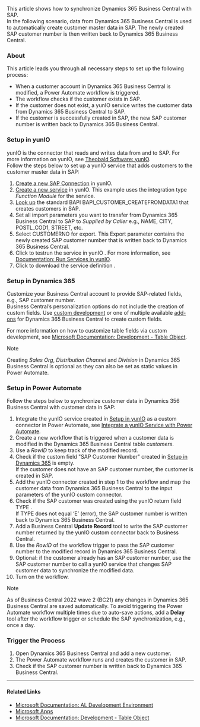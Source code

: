 This article shows how to synchronize Dynamics 365 Business Central with SAP.\
In the following scenario, data from Dynamics 365 Business Central is used to automatically create customer master data in SAP. The newly created SAP customer number is then written back to Dynamics 365 Business Central.

### About

This article leads you through all necessary steps to set up the following process:

- When a customer account in Dynamics 365 Business Central is modified, a Power Automate workflow is triggered.
- The workflow checks if the customer exists in SAP.
- If the customer does not exist, a yunIO service writes the customer data from Dynamics 365 Business Central to SAP.
- If the customer is successfully created in SAP, the new SAP customer number is written back to Dynamics 365 Business Central.

### Setup in yunIO

yunIO is the connector that reads and writes data from and to SAP. For more information on yunIO, see [Theobald Software: yunIO](https://theobald-software.com/en/yunio/).\
Follow the steps below to set up a yunIO service that adds customers to the customer master data in SAP:

1. [Create a new SAP Connection](../../getting-started/#connect-to-sap) in yunIO.
1. [Create a new service](../../getting-started/#create-a-service) in yunIO. This example uses the integration type *Function Module* for the service.
1. [Look up](../../documentation/function-modules-and-bapis/#look-up-a-function-module-bapi) the standard BAPI BAPI_CUSTOMER_CREATEFROMDATA1 that creates customers in SAP.
1. Set all import parameters you want to transfer from Dynamics 365 Business Central to SAP to *Supplied by Caller* e.g., NAME, CITY, POSTL_COD1, STREET, etc.
1. Select CUSTOMERNO for export. This Export parameter contains the newly created SAP customer number that is written back to Dynamics 365 Business Central.
1. Click to testrun the service in yunIO . For more information, see [Documentation: Run Services in yunIO](../../documentation/run-services/#run-services-in-yunio).
1. Click to download the service definition .

### Setup in Dynamics 365

Customize your Business Central account to provide SAP-related fields, e.g., SAP customer number.\
Business Central’s personalization options do not include the creation of custom fields. Use [custom development](https://learn.microsoft.com/en-us/dynamics365/business-central/dev-itpro/developer/devenv-reference-overview) or one of multiple available [add-ons](https://appsource.microsoft.com/en-us/marketplace/apps) for Dynamics 365 Business Central to create custom fields.

For more information on how to customize table fields via custom development, see [Microsoft Documentation: Development - Table Object](https://learn.microsoft.com/en-us/dynamics365/business-central/dev-itpro/developer/devenv-table-object).

Note

Creating *Sales Org*, *Distribution Channel* and *Division* in Dynamics 365 Business Central is optional as they can also be set as static values in Power Automate.

### Setup in Power Automate

Follow the steps below to synchronize customer data in Dynamics 356 Business Central with customer data in SAP:

1. Integrate the yunIO service created in [Setup in yunIO](#setup-in-yunio) as a custom connector in Power Automate, see [Integrate a yunIO Service with Power Automate](../integrate-a-yunio-service-with-power-automate/#configure-a-yunio-custom-connector-in-power-automate).
1. Create a new workflow that is triggered when a customer data is modified in the Dynamics 365 Business Central table *customers*.
1. Use a *RowID* to keep track of the modified record.
1. Check if the custom field "SAP Customer Number" created in [Setup in Dynamics 365](#setup-in-dynamics-365) is empty.\
   If the customer does not have an SAP customer number, the customer is created in SAP.
1. Add the yunIO connector created in step 1 to the workflow and map the customer data from Dynamics 365 Business Central to the input parameters of the yunIO custom connector.
1. Check if the SAP customer was created using the yunIO return field TYPE .\
   If TYPE does not equal ‘E’ (error), the SAP customer number is written back to Dynamics 365 Business Central.
1. Add a Business Central **Update Record** tool to write the SAP customer number returned by the yunIO custom connector back to Business Central.
1. Use the *RowID* of the workflow trigger to pass the SAP customer number to the modified record in Dynamics 365 Business Central.
1. Optional: if the customer already has an SAP customer number, use the SAP customer number to call a yunIO service that changes SAP customer data to synchronize the modified data.
1. Turn on the workflow.

Note

As of Business Central 2022 wave 2 (BC21) any changes in Dynamics 365 Business Central are saved automatically. To avoid triggering the Power Automate workflow multiple times due to auto-save actions, add a **Delay** tool after the workflow trigger or schedule the SAP synchronization, e.g., once a day.

### Trigger the Process

1. Open Dynamics 365 Business Central and add a new customer.
1. The Power Automate workflow runs and creates the customer in SAP.
1. Check if the SAP customer number is written back to Dynamics 365 Business Central.

______________________________________________________________________

#### Related Links

- [Microsoft Documentation: AL Development Environment](https://learn.microsoft.com/en-us/dynamics365/business-central/dev-itpro/developer/devenv-reference-overview)
- [Microsoft Apps](https://appsource.microsoft.com/en-us/marketplace/apps)
- [Microsoft Documentation: Development - Table Object](https://learn.microsoft.com/en-us/dynamics365/business-central/dev-itpro/developer/devenv-table-object)
